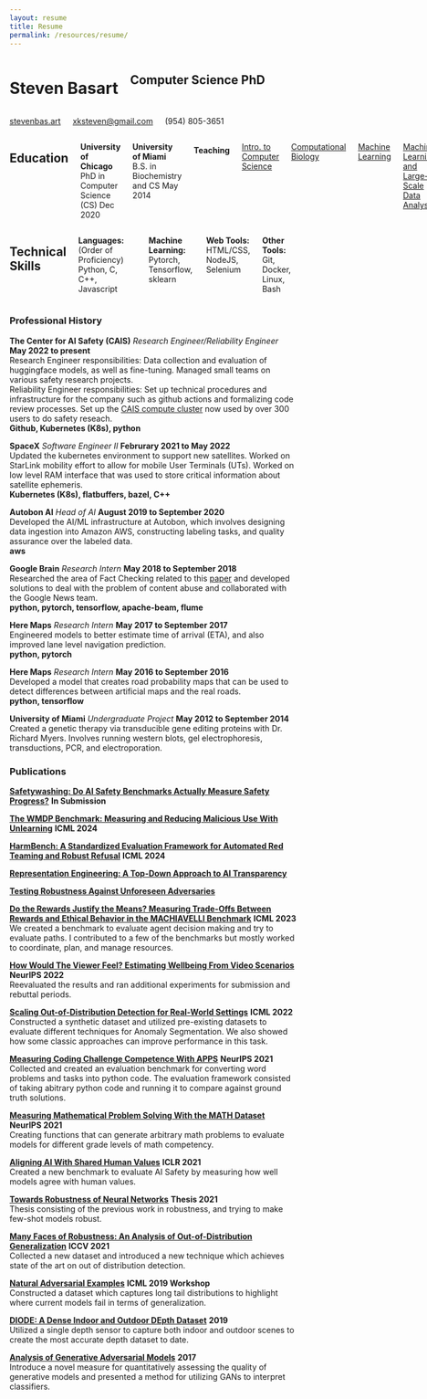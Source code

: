 ```yaml
---
layout: resume
title: Resume
permalink: /resources/resume/
---
```


<!-- Heading Name and basic info -->
<div class="firstrow">
    <div class="row">
        <div class="eight columns">
            <h1 class="my-heading1">Steven Basart </h1>
            <h2 class="my-heading2"> Computer Science PhD </h2>
        </div>
    <div class="four columns">
        <p class="my-headingp"><a href="http://stevenbas.art" >stevenbas.art</a></p>
        <p class="my-headingp"><a href="mailto:xksteven@gmail.com"> xksteven@gmail.com</a></p>
        <p class="my-headingp">(954) 805-3651</p>
    </div>
  </div>
</div>

<!-- Courses and Skills -->
<div class="row">
    <div class="seven columns">
        <h2 class="my-heading2"> Education </h2>
        <p> <b>University of Chicago</b> PhD in Computer Science (CS) Dec 2020 </p>
        <p> <b>University of Miami</b> B.S. in Biochemistry and CS May 2014  </p>
        <h4 class="my-heading4"> Teaching </h4>
        <p><a href="http://people.cs.uchicago.edu/~adamshaw/cmsc15100-2018/index.html">Intro. to Computer Science</a></p>
        <p><a href="https://mpcs-courses.cs.uchicago.edu/2015-16/autumn/courses/56420">Computational Biology</a></p>
        <p><a href="http://people.cs.uchicago.edu/~risi/cmsc25400.html"> Machine Learning </a></p>
        <p><a href="http://collegecatalog.uchicago.edu/thecollege/statistics/"> Machine Learning and Large-Scale Data Analysis</a></p>
    </div>
    <div class="five columns">
        <h2 class="my-heading2"> Technical Skills </h2>
        <p><b>Languages:</b> (Order of Proficiency) Python, C, C++, Javascript</p>
        <p><b>Machine Learning:</b> Pytorch, Tensorflow, sklearn</p>
        <p><b>Web Tools:</b> HTML/CSS, NodeJS, Selenium</p>
        <p><b> Other Tools:</b> Git, Docker, Linux, Bash</p>
    </div>
</div>

### Professional History

**The Center for AI Safety (CAIS)** *Research Engineer/Reliability Engineer* **May 2022 to present**  
    Research Engineer responsibilities: Data collection and evaluation of huggingface models, as well as fine-tuning. Managed small teams on various safety research projects.  
    Reliability Engineer responsibilities: Set up technical procedures and infrastructure for the company such as github actions and formalizing code review processes. Set up the [CAIS compute cluster](https://www.safe.ai/work/compute-cluster) now used by over 300 users to do safety reseach.  
    **Github, Kubernetes (K8s), python**

**SpaceX** *Software Engineer II* **Februrary 2021 to May 2022**  
    Updated the kubernetes environment to support new satellites. Worked on StarLink mobility effort to allow for mobile User Terminals (UTs). Worked on low level RAM interface that was used to store critical information about satellite ephemeris.  
    **Kubernetes (K8s), flatbuffers, bazel, C++**

**Autobon AI** *Head of AI* **August 2019 to September 2020**  
    Developed the AI/ML infrastructure at Autobon, which involves designing data ingestion into Amazon AWS, constructing labeling tasks, and quality assurance over the labeled data.  
    **aws**

**Google Brain** *Research Intern* **May 2018 to September  2018**  
    Researched the area of Fact Checking related to this [paper](https://dl.acm.org/citation.cfm?id=3184558.3188723) and developed solutions to deal with the problem of content abuse and collaborated with the Google News team.  
    **python, pytorch, tensorflow, apache-beam, flume**

**Here Maps** *Research Intern* **May 2017 to September 2017**  
    Engineered models to better estimate time of arrival (ETA), and also improved lane level navigation prediction.  
    **python, pytorch**

**Here Maps** *Research Intern* **May 2016 to September 2016**  
    Developed a model that creates road probability maps that can be used to detect differences between artificial maps and the real roads.  
    **python, tensorflow**

**University of Miami** *Undergraduate Project*  **May 2012 to September 2014**  
    Created a genetic therapy via transducible gene editing proteins with Dr. Richard Myers.  Involves running western blots, gel electrophoresis, transductions, PCR, and electroporation.

<!------

### Projects

* **Multilabel OOD Detection**  
    [multilabel-ood](https://github.com/xksteven/multilabel-ood)  
    Evaluating out-of-distribution (OOD) techniques on multilabel classification tasks.

* **Sparse Hypercolumns**  
	[sparse hypercolumns](https://github.com/xksteven/Sparse-Hypercolumns)  
	Makes an interface for creating memory efficient sparse hypercolumns.  Used in automatic colorization and classification.

* **OpenGL Renderer**  
	[myRenderer](http://www.github.com/xksteven/myOpenGl)  
	I created a simple OpenGL renderer to render some height maps and draw some objects.  Applies simple lighting and texturing.

* **BattleShip game over internet**  
	[BattleShip](https://github.com/xksteven/Networks)  
	I created a simple Battleship game in C that has a client, server interface.

------>

### Publications

**[Safetywashing: Do AI Safety Benchmarks Actually Measure Safety Progress?](https://safetywashing-website.vercel.app)** **In Submission**

**[The WMDP Benchmark: Measuring and Reducing Malicious Use With Unlearning](https://www.wmdp.ai/)** **ICML 2024**

**[HarmBench: A Standardized Evaluation Framework for Automated Red Teaming and Robust Refusal](https://www.harmbench.org/)** **ICML 2024**

**[Representation Engineering: A Top-Down Approach to AI Transparency](https://www.ai-transparency.org/)**

**[Testing Robustness Against Unforeseen Adversaries](https://arxiv.org/abs/1908.08016)**
    
**[Do the Rewards Justify the Means? Measuring Trade-Offs Between Rewards and Ethical Behavior in the MACHIAVELLI Benchmark](https://arxiv.org/abs/2304.03279)** **ICML 2023**  
    We created a benchmark to evaluate agent decision making and try to evaluate paths.  I contributed to a few of the benchmarks but mostly worked to coordinate, plan, and manage resources. 

**[How Would The Viewer Feel? Estimating Wellbeing From Video Scenarios](https://papers.nips.cc/paper_files/paper/2022/hash/75ff01252ab45ce278cb060effce4ca1-Abstract-Datasets_and_Benchmarks.html)**  **NeurIPS 2022**  
    Reevaluated the results and ran additional experiments for submission and rebuttal periods.

**[Scaling Out-of-Distribution Detection for Real-World Settings](https://arxiv.org/abs/1911.11132)** **ICML 2022**  
    Constructed a synthetic dataset and utilized pre-existing datasets to evaluate different techniques for Anomaly Segmentation.  We also showed how some classic approaches can improve performance in this task.  

**[Measuring Coding Challenge Competence With APPS](https://arxiv.org/abs/2105.09938v3)** **NeurIPS 2021**  
    Collected and created an evaluation benchmark for converting word problems and tasks into python code. The evaluation framework consisted of taking abitrary python code and running it to compare against ground truth solutions.  

**[Measuring Mathematical Problem Solving With the MATH Dataset](https://arxiv.org/abs/2103.03874)**  **NeurIPS 2021**  
    Creating functions that can generate arbitrary math problems to evaluate models for different grade levels of math competency.  

**[Aligning AI With Shared Human Values](https://arxiv.org/abs/2008.02275)** **ICLR 2021**  
    Created a new benchmark to evaluate AI Safety by measuring how well models agree with human values.  

**[Towards Robustness of Neural Networks](https://arxiv.org/abs/2112.15188)** **Thesis 2021**  
    Thesis consisting of the previous work in robustness, and trying to make few-shot models robust.  

**[Many Faces of Robustness: An Analysis of Out-of-Distribution Generalization](https://arxiv.org/abs/2006.16241)** **ICCV 2021**  
    Collected a new dataset and introduced a new technique which achieves state of the art on out of distribution detection.  

**[Natural Adversarial Examples](https://sites.google.com/view/icml2019-generalization/accepted-papers)** **ICML 2019 Workshop**  
    Constructed a dataset which captures long tail distributions to highlight where current models fail in terms of generalization.  

**[DIODE: A Dense Indoor and Outdoor DEpth Dataset](https://diode-dataset.org)** **2019**  
    Utilized a single depth sensor to capture both indoor and outdoor scenes to create the most accurate depth dataset to date.  

**[Analysis of Generative Adversarial Models](https://newtraell.cs.uchicago.edu/files/ms_paper/xksteven.pdf)** **2017**  
    Introduce a novel measure for quantitatively assessing the quality of generative models and presented a method for utilizing GANs to interpret classifiers.  
